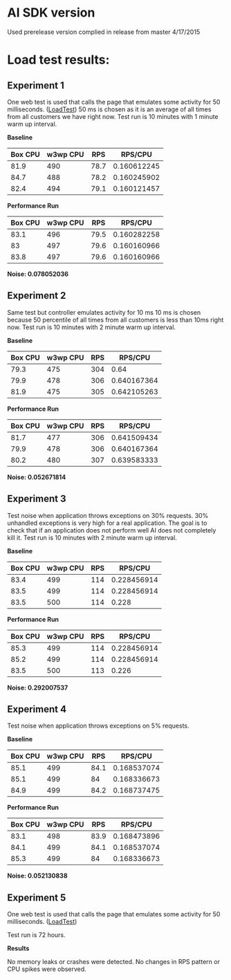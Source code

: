 # AI SDK version

Used prerelease version complied in release from master 4/17/2015

# Load test results:
## Experiment 1 
One web test is used that calls the page that emulates some activity for 50 milliseconds.
([LoadTest](https://github.com/Microsoft/ApplicationInsights-aspnetv5/blob/master/test/PerfTest/PerfTest/DoRequestLoad.loadtest))
50 ms is chosen as it is an average of all times from all customers we have right now.
Test run is 10 minutes with 1 minute warm up interval.

**Baseline**
			
Box CPU|w3wp CPU|RPS|RPS/CPU
--------|--------|--------|--------
81.9 | 490 | 78.7 | 0.160612245
84.7 | 488 | 78.2 | 0.160245902
82.4 | 494 | 79.1 | 0.160121457
			
**Performance Run**			

Box CPU|w3wp CPU|RPS|RPS/CPU
--------|--------|--------|--------
83.1|496|79.5|0.160282258
83|497|79.6|0.160160966
83.8|497|79.6|0.160160966

**Noise:	0.078052036**

## Experiment 2 
Same test but controller emulates activity for 10 ms 
10 ms is chosen because 50 percentile of all times from all customers is less than 10ms right now.
Test run is 10 minutes with 2 minute warm up interval.

**Baseline**
			
Box CPU|w3wp CPU|RPS|RPS/CPU
--------|--------|--------|--------
79.3 | 475 | 304 | 0.64
79.9 | 478 | 306 | 0.640167364
81.9 | 475 | 305 | 0.642105263

			
**Performance Run**			

Box CPU|w3wp CPU|RPS|RPS/CPU
--------|--------|--------|--------
81.7 | 477 | 306 | 0.641509434
79.9 | 478 | 306 | 0.640167364
80.2 | 480 | 307 | 0.639583333


**Noise:	0.052671814**


## Experiment 3 
Test noise when application throws exceptions on 30% requests. 
30% unhandled exceptions is very high for a real application. The goal is to check that if an application does not perform well AI does not completely kill it.
Test run is 10 minutes with 2 minute warm up interval.

**Baseline**
			
Box CPU|w3wp CPU|RPS|RPS/CPU
--------|--------|--------|--------
83.4 | 499 | 114 | 0.228456914
83.5 | 499 | 114 | 0.228456914
83.5 | 500 | 114 | 0.228

			
**Performance Run**			

Box CPU|w3wp CPU|RPS|RPS/CPU
--------|--------|--------|--------
85.3 | 499 | 114 | 0.228456914
85.2 | 499 | 114 | 0.228456914
83.5 | 500 | 113 | 0.226

**Noise:	0.292007537**

## Experiment 4 
Test noise when application throws exceptions on 5% requests. 

**Baseline**
			
Box CPU|w3wp CPU|RPS|RPS/CPU
--------|--------|--------|--------
85.1 | 499 | 84.1 | 0.168537074
85.1 | 499 | 84 | 0.168336673
84.9 | 499 | 84.2 | 0.168737475

			
**Performance Run**			

Box CPU|w3wp CPU|RPS|RPS/CPU
--------|--------|--------|--------
83.1 | 498 | 83.9 | 0.168473896
84.1 | 499 | 84.1 | 0.168537074
85.3 | 499 | 84 | 0.168336673

**Noise:	0.052130838**


## Experiment 5
One web test is used that calls the page that emulates some activity for 50 milliseconds.
([LoadTest](https://github.com/Microsoft/ApplicationInsights-aspnetv5/blob/master/test/PerfTest/PerfTest/DoRequestLoad.loadtest))

Test run is 72 hours.

**Results**

No memory leaks or crashes were detected. No changes in RPS pattern or CPU spikes were observed. 


